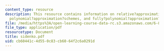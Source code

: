 ```yaml
---
content_type: resource
description: This resource contains information on relative?approximation?algorithms,
  polynomial?approximation?schemes, and fully?polynomial?approximation?schemes.
file: /media/https%3A/open-learning-course-data-rc.s3.amazonaws.com/6-854j-advanced-algorithms-fall-2005/cb60441c4d550c83cb6064f2c6a0291d_sidenko.pdf
file_type: application/pdf
resourcetype: Document
title: sidenko.pdf
uid: cb60441c-4d55-0c83-cb60-64f2c6a0291d
---
```

